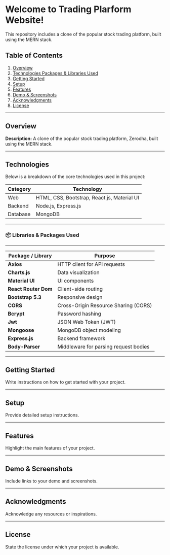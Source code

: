# Welcome to Trading Plarform Website!  
This repository includes a clone of the popular stock trading platform, built using the MERN stack.

## Table of Contents
1. [Overview](#overview)
2. [Technologies Packages & Libraries Used](#technologies)
4. [Getting Started](#getting-started)
5. [Setup](#setup)
6. [Features](#features)
7. [Demo & Screenshots](#demo--screenshots)
8. [Acknowledgments](#acknowledgments)
9. [License](#license)

---

## Overview
**Description:** A clone of the popular stock trading platform, Zerodha, built using the MERN stack.

---

## Technologies
Below is a breakdown of the core technologies used in this project:



| Category     | Technology     |
|--------------|----------------|
| Web          | HTML, CSS, Bootstrap, React.js, Material UI |
| Backend      | Node.js, Express.js |
| Database     | MongoDB        |



---

### 📦 Libraries & Packages Used



---


| Package / Library    | Purpose |
| -------------------- | ------- |
| **Axios**            | HTTP client for API requests |
| **Charts.js**        | Data visualization |
| **Material UI**      | UI components |
| **React Router Dom** | Client-side routing |
| **Bootstrap 5.3**    | Responsive design |
| **CORS**             | Cross-Origin Resource Sharing (CORS) |
| **Bcrypt**           | Password hashing |
| **Jwt**              | JSON Web Token (JWT) |
| **Mongoose**         | MongoDB object modeling |
| **Express.js**       | Backend framework |
| **Body-Parser**      | Middleware for parsing request bodies |

---


## Getting Started
Write instructions on how to get started with your project.

---

## Setup
Provide detailed setup instructions.

---

## Features
Highlight the main features of your project.

---

## Demo & Screenshots
Include links to your demo and screenshots.

---

## Acknowledgments
Acknowledge any resources or inspirations.

---

## License
State the license under which your project is available.
